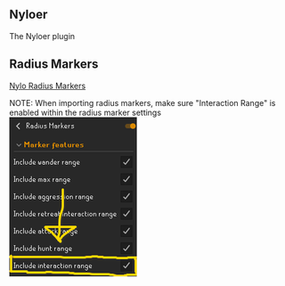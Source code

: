 ## Nyloer
The Nyloer plugin 


## Radius Markers
[Nylo Radius Markers](/assets/radius-markers/nylo-radius-markers.txt)

NOTE: When importing radius markers, make sure "Interaction Range" is enabled within the radius marker settings \
![](/assets/img/Plugins-2.png)